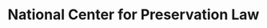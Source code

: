 ---
layout: repo
title: "National Center for Preservation Law"
id: 24570
permalink: repos/24570/
---